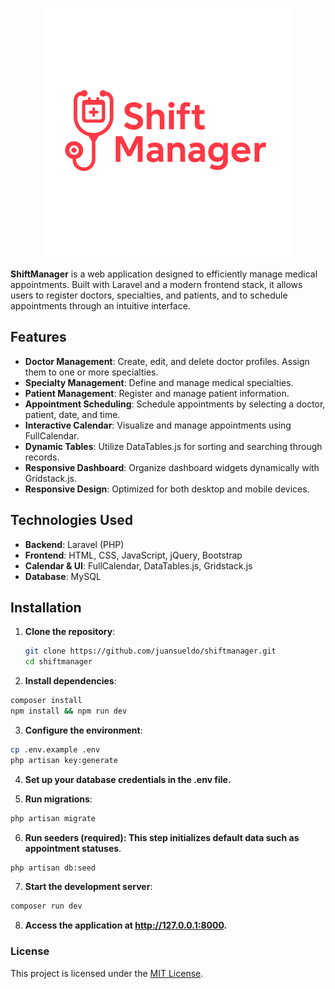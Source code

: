 <p align="center"><a href="https://github.com/juansueldo/shiftmanager" target="_blank"><img src="https://github.com/juansueldo/shiftmanager/blob/main/public/img/logo.png" width="400" alt="Laravel Logo"></a></p>

**ShiftManager** is a web application designed to efficiently manage medical appointments. Built with Laravel and a modern frontend stack, it allows users to register doctors, specialties, and patients, and to schedule appointments through an intuitive interface.

## Features

- **Doctor Management**: Create, edit, and delete doctor profiles. Assign them to one or more specialties.
- **Specialty Management**: Define and manage medical specialties.
- **Patient Management**: Register and manage patient information.
- **Appointment Scheduling**: Schedule appointments by selecting a doctor, patient, date, and time.
- **Interactive Calendar**: Visualize and manage appointments using FullCalendar.
- **Dynamic Tables**: Utilize DataTables.js for sorting and searching through records.
- **Responsive Dashboard**: Organize dashboard widgets dynamically with Gridstack.js.
- **Responsive Design**: Optimized for both desktop and mobile devices.

## Technologies Used

- **Backend**: Laravel (PHP)
- **Frontend**: HTML, CSS, JavaScript, jQuery, Bootstrap
- **Calendar & UI**: FullCalendar, DataTables.js, Gridstack.js
- **Database**: MySQL

## Installation

1. **Clone the repository**:
   ```bash
   git clone https://github.com/juansueldo/shiftmanager.git
   cd shiftmanager
   ```
2. **Install dependencies**:
```bash
composer install
npm install && npm run dev
```
3. **Configure the environment**:
```bash
cp .env.example .env
php artisan key:generate
```
4. **Set up your database credentials in the .env file.**

5. **Run migrations**:
```bash
php artisan migrate
```
6. **Run seeders (required): This step initializes default data such as appointment statuses**.
```bash
php artisan db:seed
```
7. **Start the development server**:
```bash
composer run dev
```
8. **Access the application at http://127.0.0.1:8000.**

### License

This project is licensed under the <a href="https://opensource.org/license/MIT" target="_blank" rel="noopener noreferrer">MIT License</a>.

